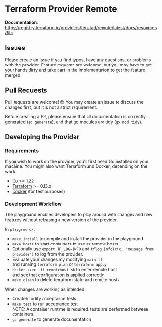 # Terraform Provider Remote

**Documentation**: https://registry.terraform.io/providers/tenstad/remote/latest/docs/resources/file

## Issues

Please create an issue if you find typos, have any questions, or problems with
the provider. Feature requests are welcome, but you may have to get your hands
dirty and take part in the implementation to get the feature merged.

## Pull Requests

Pull requests are welcome! 😊 You may create an issue to discuss the changes
first, but it is not a strict requirement.

Before creating a PR, please ensure that all documentation is correctly
generated (`go generate`), and that go modules are tidy (`go mod tidy`).

## Developing the Provider

### Requirements

If you wish to work on the provider, you'll first need Go installed on your
machine. You might also want Terraform and Docker, depending on the work.

- [Go](https://golang.org/doc/install) >= 1.22
- [Terraform](https://www.terraform.io/downloads.html) >= 0.13.x
- [Docker](https://www.docker.com/get-started) (for test purposes)

### Development Workflow

The playground enables developers to play around with changes and new features
without releasing a new version of the provider.

In `playground/`:

- `make install` to compile and install the provider in the playground
- `make hosts` to start containers to use as remote hosts
- Optionally use `export TF_LOG=INFO` and
  `tflog.Info(ctx, "message from provider")` to log from the provider.
- Evaluate your changes my modifying `main.tf`  
  and running `terraform plan` or `terraform apply`
- `docker exec -it remotehost sh` to enter remote host  
  and see that configuration is applied correctly
- `make clean` to delete terraform state and remote hosts

When changes are working as intended:

- Create/modify acceptance tests
- `make test` to run acceptance test  
  NOTE: A container runtime is required, tests are performed between containers.
- `go generate` to generate documentation

